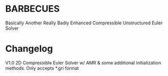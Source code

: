 # BARBECUES
Basically Another Really Badly Enhanced Compressible Unstructured Euler Solver

# Changelog
V1.0 2D Compressible Euler Solver w/ AMR & some additional initialization methods. Only accepts *.gri format
